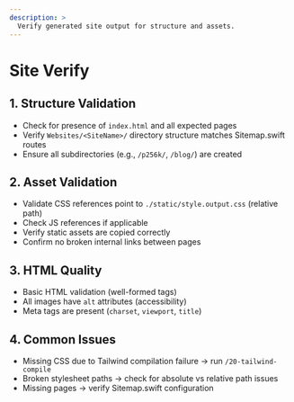 ```yaml
---
description: >
  Verify generated site output for structure and assets.
---
```


# Site Verify

## 1. Structure Validation
- Check for presence of `index.html` and all expected pages
- Verify `Websites/<SiteName>/` directory structure matches Sitemap.swift routes
- Ensure all subdirectories (e.g., `/p256k/`, `/blog/`) are created

## 2. Asset Validation  
- Validate CSS references point to `./static/style.output.css` (relative path)
- Check JS references if applicable
- Verify static assets are copied correctly
- Confirm no broken internal links between pages

## 3. HTML Quality
- Basic HTML validation (well-formed tags)
- All images have `alt` attributes (accessibility)
- Meta tags are present (`charset`, `viewport`, `title`)

## 4. Common Issues
- Missing CSS due to Tailwind compilation failure → run `/20-tailwind-compile`
- Broken stylesheet paths → check for absolute vs relative path issues
- Missing pages → verify Sitemap.swift configuration
